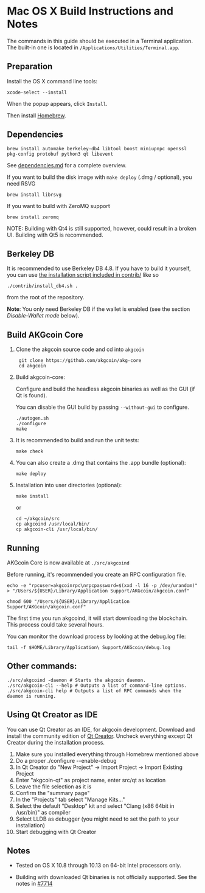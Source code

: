 Mac OS X Build Instructions and Notes
====================================
The commands in this guide should be executed in a Terminal application.
The built-in one is located in `/Applications/Utilities/Terminal.app`.

Preparation
-----------
Install the OS X command line tools:

`xcode-select --install`

When the popup appears, click `Install`.

Then install [Homebrew](https://brew.sh).

Dependencies
----------------------

    brew install automake berkeley-db4 libtool boost miniupnpc openssl pkg-config protobuf python3 qt libevent

See [dependencies.md](dependencies.md) for a complete overview.

If you want to build the disk image with `make deploy` (.dmg / optional), you need RSVG

    brew install librsvg

If you want to build with ZeroMQ support
    
    brew install zeromq

NOTE: Building with Qt4 is still supported, however, could result in a broken UI. Building with Qt5 is recommended.

Berkeley DB
-----------
It is recommended to use Berkeley DB 4.8. If you have to build it yourself,
you can use [the installation script included in contrib/](/contrib/install_db4.sh)
like so

```shell
./contrib/install_db4.sh .
```

from the root of the repository.

**Note**: You only need Berkeley DB if the wallet is enabled (see the section *Disable-Wallet mode* below).

Build AKGcoin Core
------------------------

1. Clone the akgcoin source code and cd into `akgcoin`

        git clone https://github.com/akgcoin/akg-core
        cd akgcoin

2.  Build akgcoin-core:

    Configure and build the headless akgcoin binaries as well as the GUI (if Qt is found).

    You can disable the GUI build by passing `--without-gui` to configure.

        ./autogen.sh
        ./configure
        make

3.  It is recommended to build and run the unit tests:

        make check

4.  You can also create a .dmg that contains the .app bundle (optional):

        make deploy

5.  Installation into user directories (optional):

        make install

    or

        cd ~/akgcoin/src
        cp akgcoind /usr/local/bin/
        cp akgcoin-cli /usr/local/bin/

Running
-------

AKGcoin Core is now available at `./src/akgcoind`

Before running, it's recommended you create an RPC configuration file.

    echo -e "rpcuser=akgcoinrpc\nrpcpassword=$(xxd -l 16 -p /dev/urandom)" > "/Users/${USER}/Library/Application Support/AKGcoin/akgcoin.conf"

    chmod 600 "/Users/${USER}/Library/Application Support/AKGcoin/akgcoin.conf"

The first time you run akgcoind, it will start downloading the blockchain. This process could take several hours.

You can monitor the download process by looking at the debug.log file:

    tail -f $HOME/Library/Application\ Support/AKGcoin/debug.log

Other commands:
-------

    ./src/akgcoind -daemon # Starts the akgcoin daemon.
    ./src/akgcoin-cli --help # Outputs a list of command-line options.
    ./src/akgcoin-cli help # Outputs a list of RPC commands when the daemon is running.

Using Qt Creator as IDE
------------------------
You can use Qt Creator as an IDE, for akgcoin development.
Download and install the community edition of [Qt Creator](https://www.qt.io/download/).
Uncheck everything except Qt Creator during the installation process.

1. Make sure you installed everything through Homebrew mentioned above
2. Do a proper ./configure --enable-debug
3. In Qt Creator do "New Project" -> Import Project -> Import Existing Project
4. Enter "akgcoin-qt" as project name, enter src/qt as location
5. Leave the file selection as it is
6. Confirm the "summary page"
7. In the "Projects" tab select "Manage Kits..."
8. Select the default "Desktop" kit and select "Clang (x86 64bit in /usr/bin)" as compiler
9. Select LLDB as debugger (you might need to set the path to your installation)
10. Start debugging with Qt Creator

Notes
-----

* Tested on OS X 10.8 through 10.13 on 64-bit Intel processors only.

* Building with downloaded Qt binaries is not officially supported. See the notes in [#7714](https://github.com/bitcoin/bitcoin/issues/7714)
